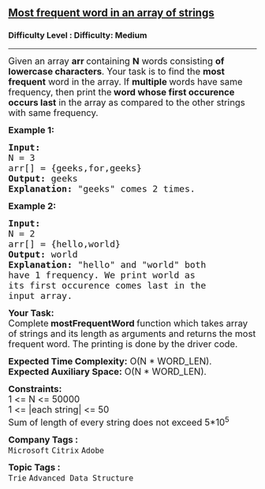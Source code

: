 <h2><a href="https://www.geeksforgeeks.org/problems/most-frequent-word-in-an-array-of-strings3528/1?page=5&company=Adobe&sortBy=submissions">Most frequent word in an array of strings</a></h2><h3>Difficulty Level : Difficulty: Medium</h3><hr><div class="problems_problem_content__Xm_eO"><p><span style="font-size: 18px;">Given an array <strong>arr </strong>containing <strong>N</strong> words consisting <strong>of lowercase characters</strong>. Your task is to find the <strong>most frequent</strong> word in the array. If <strong>multiple </strong>words have same frequency, then print the<strong> word whose first occurence occurs last</strong> in the array as compared to the other strings with same frequency.</span></p>
<p><strong><span style="font-size: 18px;">Example 1:</span></strong></p>
<pre><strong><span style="font-size: 18px;">Input:
</span></strong><span style="font-size: 18px;">N = 3
arr[] = {geeks,for,geeks}
<strong>Output: </strong>geeks<strong>
Explanation: </strong>"geeks" comes 2 times.</span>
</pre>
<p><strong><span style="font-size: 18px;">Example 2:</span></strong></p>
<pre><strong><span style="font-size: 18px;">Input:
</span></strong><span style="font-size: 18px;">N = 2
arr[] = {hello,world}
<strong>Output: </strong>world<strong>
Explanation: </strong>"hello" and "world" both
have 1 frequency. We print world as
its first occurence comes last in the
input array.</span></pre>
<p><span style="font-size: 18px;"><strong>Your Task:</strong><br>Complete<strong>&nbsp;mostFrequentWord&nbsp;</strong>function which takes array of strings and its length as arguments and returns the most frequent word. The printing is done by the driver code.</span></p>
<p><span style="font-size: 18px;"><strong>Expected Time Complexity:</strong>&nbsp;O(N * WORD_LEN).<br><strong>Expected Auxiliary Space:</strong>&nbsp;O(N * WORD_LEN).</span></p>
<div><span style="font-size: 18px;"><strong>Constraints:</strong><br>1 &lt;= N &lt;= 50000<br>1 &lt;= |each string| &lt;= 50</span></div>
<div><span style="font-size: 18px;">Sum of length of every string does not exceed&nbsp;5*10<sup>5</sup></span></div></div><p><span style=font-size:18px><strong>Company Tags : </strong><br><code>Microsoft</code>&nbsp;<code>Citrix</code>&nbsp;<code>Adobe</code>&nbsp;<br><p><span style=font-size:18px><strong>Topic Tags : </strong><br><code>Trie</code>&nbsp;<code>Advanced Data Structure</code>&nbsp;